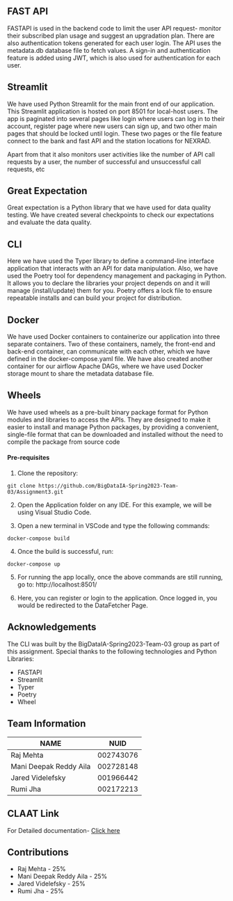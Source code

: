 ## FAST API

FASTAPI is used in the backend code to limit the user API request- monitor their subscribed plan usage and suggest an upgradation plan. There are also authentication tokens generated for each user login. The API uses the metadata.db database file to fetch values. A sign-in and authentication feature is added using JWT, which is also used for authentication for each user.

## Streamlit

We have used Python Streamlit for the main front end of our application. This Streamlit application is hosted on port 8501 for local-host users. The app is paginated into several pages like login where users can log in to their account, register page where new users can sign up, and two other main pages that should be locked until login. These two pages or the file feature connect to the bank and fast API and the station locations for NEXRAD.

Apart from that it also monitors user activities like the number of API call requests by a user, the number of successful and unsuccessful call requests, etc


## Great Expectation

Great expectation is a Python library that we have used for data quality testing. We have created several checkpoints to check our expectations and evaluate the data quality.

## CLI

Here we have used the Typer library to define a command-line interface application that interacts with an API for data manipulation. Also, we have used the Poetry tool for dependency management and packaging in Python. It allows you to declare the libraries your project depends on and it will manage (install/update) them for you. Poetry offers a lock file to ensure repeatable installs and can build your project for distribution.

## Docker

We have used Docker containers to containerize our application into three separate containers. Two of these containers, namely, the front-end and back-end container, can communicate with each other, which we have defined in the docker-compose.yaml file. We have also created another container for our airflow Apache DAGs, where we have used Docker storage mount to share the metadata database file.

## Wheels

We have used wheels as a pre-built binary package format for Python modules and libraries to access the APIs. They are designed to make it easier to install and manage Python packages, by providing a convenient, single-file format that can be downloaded and installed without the need to compile the package from source code

#### Pre-requisites


1. Clone the repository: 

`git clone https://github.com/BigDataIA-Spring2023-Team-03/Assignment3.git`


2. Open the Application folder on any IDE. For this example, we will be using Visual Studio Code.

3. Open a new terminal in VSCode and type the following commands:

`docker-compose build`


4. Once the build is successful, run:

`docker-compose up`


5. For running the app locally, once the above commands are still running, go to: http://localhost:8501/

6. Here, you can register or login to the application. Once logged in, you would be redirected to the DataFetcher Page.

## Acknowledgements
The CLI was built by the BigDataIA-Spring2023-Team-03 group as part of this assignment. Special thanks to the following technologies and Python Libraries:

- FASTAPI
- Streamlit
- Typer
- Poetry
- Wheel



## Team Information

| NAME                      |     NUID        |
|---------------------------|-----------------|
|   Raj Mehta               |   002743076     |
|   Mani Deepak Reddy Aila  |   002728148     |
|   Jared Videlefsky        |   001966442     |
|   Rumi Jha                |   002172213     |
 

## CLAAT Link 

For Detailed documentation- [Click here](https://codelabs-preview.appspot.com/?file_id=13Lu_KA8h4WPHTBIyg0DzN-B6zXmzNwb8xc2egh3dOjk)

## Contributions

- Raj Mehta - 25%
- Mani Deepak Reddy Aila - 25%
- Jared Videlefsky - 25%
- Rumi Jha - 25%


